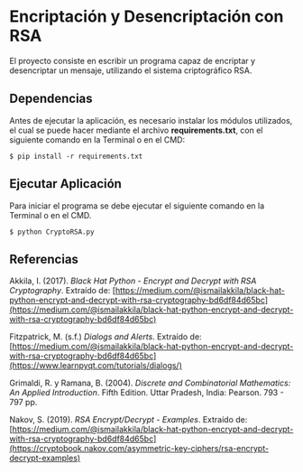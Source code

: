 # Encriptación y Desencriptación con RSA 
El proyecto consiste en escribir un programa capaz de encriptar y desencriptar un mensaje, utilizando el sistema criptográfico RSA.

## Dependencias

Antes de ejecutar la aplicación, es necesario instalar los módulos utilizados, el cual se puede hacer mediante el archivo **requirements.txt**, con el siguiente comando en la Terminal o en el CMD:

```console
$ pip install -r requirements.txt
```

## Ejecutar Aplicación

Para iniciar el programa se debe ejecutar el siguiente comando en la Terminal o en el CMD.

```console
$ python CryptoRSA.py
```

## Referencias
Akkila, I. (2017). *Black Hat Python - Encrypt and Decrypt with RSA Cryptography*. Extraído de:  [https://medium.com/@ismailakkila/black-hat-python-encrypt-and-decrypt-with-rsa-cryptography-bd6df84d65bc](https://medium.com/@ismailakkila/black-hat-python-encrypt-and-decrypt-with-rsa-cryptography-bd6df84d65bc)

Fitzpatrick, M. (s.f.) *Dialogs and Alerts*. Extraído de: [https://medium.com/@ismailakkila/black-hat-python-encrypt-and-decrypt-with-rsa-cryptography-bd6df84d65bc](https://www.learnpyqt.com/tutorials/dialogs/)

Grimaldi, R. y Ramana, B. (2004). *Discrete and Combinatorial Mathematics: An Applied Introduction*. Fifth Edition. Uttar Pradesh, India: Pearson. 793 - 797 pp.

Nakov, S. (2019). *RSA Encrypt/Decrypt - Examples*. Extraído de: [https://medium.com/@ismailakkila/black-hat-python-encrypt-and-decrypt-with-rsa-cryptography-bd6df84d65bc](https://cryptobook.nakov.com/asymmetric-key-ciphers/rsa-encrypt-decrypt-examples)
